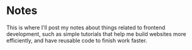 # Notes
This is where I'll post my notes about things related to frontend development, such as simple tutorials that help me build websites more efficiently, and have reusable code to finish work faster.
